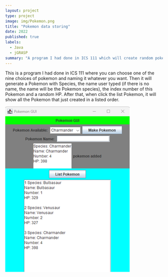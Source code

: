 ```yaml
---
layout: project
type: project
image: img/Pokemon.png
title: "Pokemon data storing"
date: 2022
published: true
labels:
  - Java
  - jGRASP
summary: "A program I had done in ICS 111 which will create random pokemon data"
---
```


This is a program I had done in ICS 111 where you can choose one of the nine choices of pokemon and naming it whatever you 
want. Then it will generate a Pokemon with Species, the name user typed (if there is no name, the name will be the Pokemon 
species), the index number of this Pokemon and a random HP. After that, when click the list Pokemon, it will show all the 
Pokemon that just created in a listed order.

<img class="img-fluid" src="../img/Pokemon data storing.png">
